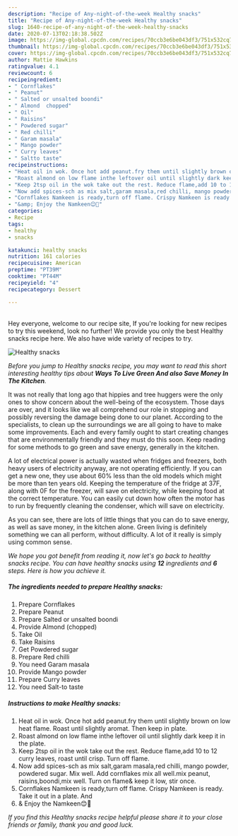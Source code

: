 ```yaml
---
description: "Recipe of Any-night-of-the-week Healthy snacks"
title: "Recipe of Any-night-of-the-week Healthy snacks"
slug: 1640-recipe-of-any-night-of-the-week-healthy-snacks
date: 2020-07-13T02:18:38.502Z
image: https://img-global.cpcdn.com/recipes/70ccb3e6be043df3/751x532cq70/healthy-snacks-recipe-main-photo.jpg
thumbnail: https://img-global.cpcdn.com/recipes/70ccb3e6be043df3/751x532cq70/healthy-snacks-recipe-main-photo.jpg
cover: https://img-global.cpcdn.com/recipes/70ccb3e6be043df3/751x532cq70/healthy-snacks-recipe-main-photo.jpg
author: Mattie Hawkins
ratingvalue: 4.1
reviewcount: 6
recipeingredient:
- " Cornflakes"
- " Peanut"
- " Salted or unsalted boondi"
- " Almond  chopped"
- " Oil"
- " Raisins"
- " Powdered sugar"
- " Red chilli"
- " Garam masala"
- " Mango powder"
- " Curry leaves"
- " Saltto taste"
recipeinstructions:
- "Heat oil in wok. Once hot add peanut.fry them until slightly brown on low heat flame. Roast until slightly aromat. Then keep in plate."
- "Roast almond on low flame inthe leftover oil until slightly dark keep it in the plate."
- "Keep 2tsp oil in the wok take out the rest. Reduce flame,add 10 to 12 curry leaves, roast until crisp. Turn off flame."
- "Now add spices-sch as mix salt,garam masala,red chilli, mango powder, powdered sugar. Mix well. Add cornflakes mix all well.mix peanut, raisins,boondi,mix well. Turn on flame&amp; keep it low, stir once."
- "Cornflakes Namkeen is ready,turn off flame. Crispy Namkeen is ready. Take it out in a plate. And"
- "&amp; Enjoy the Namkeen😊🙏"
categories:
- Recipe
tags:
- healthy
- snacks

katakunci: healthy snacks 
nutrition: 161 calories
recipecuisine: American
preptime: "PT39M"
cooktime: "PT44M"
recipeyield: "4"
recipecategory: Dessert

---
```

<br>
Hey everyone, welcome to our recipe site, If you're looking for new recipes to try this weekend, look no further! We provide you only the best Healthy snacks recipe here. We also have wide variety of recipes to try.
<br>


![Healthy snacks](https://img-global.cpcdn.com/recipes/70ccb3e6be043df3/751x532cq70/healthy-snacks-recipe-main-photo.jpg)

<i>Before you jump to Healthy snacks recipe, you may want to read this short interesting healthy tips about 
<strong>Ways To Live Green And also Save Money In The Kitchen</strong>.</i>
</br>

It was not really that long ago that hippies and tree huggers were the only ones to show concern about the well-being of the ecosystem. Those days are over, and it looks like we all comprehend our role in stopping and possibly reversing the damage being done to our planet. According to the specialists, to clean up the surroundings we are all going to have to make some improvements. Each and every family ought to start creating changes that are environmentally friendly and they must do this soon. Keep reading for some methods to go green and save energy, generally in the kitchen.

A lot of electrical power is actually wasted when fridges and freezers, both heavy users of electricity anyway, are not operating efficiently. If you can get a new one, they use about 60% less than the old models which might be more than ten years old. Keeping the temperature of the fridge at 37F, along with 0F for the freezer, will save on electricity, while keeping food at the correct temperature. You can easily cut down how often the motor has to run by frequently cleaning the condenser, which will save on electricity.

As you can see, there are lots of little things that you can do to save energy, as well as save money, in the kitchen alone. Green living is definitely something we can all perform, without difficulty. A lot of it really is simply using common sense.


<i>We hope you got benefit from reading it, now let's go back to healthy snacks recipe. You can have healthy snacks using <strong>12</strong> ingredients and <strong>6</strong> steps. Here is how you achieve it.
</i>

##### The ingredients needed to prepare Healthy snacks:

1. Prepare  Cornflakes
1. Prepare  Peanut
1. Prepare  Salted or unsalted boondi
1. Provide  Almond  (chopped)
1. Take  Oil
1. Take  Raisins
1. Get  Powdered sugar
1. Prepare  Red chilli
1. You need  Garam masala
1. Provide  Mango powder
1. Prepare  Curry leaves
1. You need  Salt-to taste


##### Instructions to make Healthy snacks:

1. Heat oil in wok. Once hot add peanut.fry them until slightly brown on low heat flame. Roast until slightly aromat. Then keep in plate.
1. Roast almond on low flame inthe leftover oil until slightly dark keep it in the plate.
1. Keep 2tsp oil in the wok take out the rest. Reduce flame,add 10 to 12 curry leaves, roast until crisp. Turn off flame.
1. Now add spices-sch as mix salt,garam masala,red chilli, mango powder, powdered sugar. Mix well. Add cornflakes mix all well.mix peanut, raisins,boondi,mix well. Turn on flame&amp; keep it low, stir once.
1. Cornflakes Namkeen is ready,turn off flame. Crispy Namkeen is ready. Take it out in a plate. And
1. &amp; Enjoy the Namkeen😊🙏


<i>If you find this Healthy snacks recipe helpful please share it to your close friends or family, thank you and good luck.</i>
